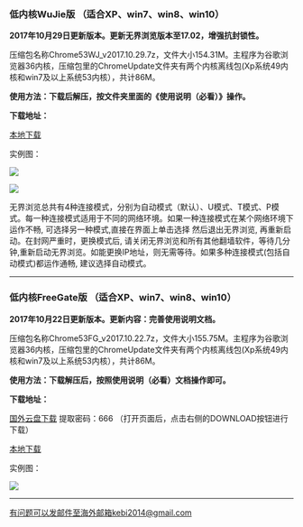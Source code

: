 ### 低内核WuJie版  （适合XP、win7、win8、win10）

**2017年10月29日更新版本。更新无界浏览版本至17.02，增强抗封锁性。**

压缩包名称Chrome53WJ_v2017.10.29.7z，文件大小154.31M。主程序为谷歌浏览器36内核，压缩包里的ChromeUpdate文件夹有两个内核离线包(Xp系统49内核和win7及以上系统53内核），共计86M。

**使用方法：下载后解压，按文件夹里面的《使用说明（必看）》操作。**

**下载地址：**

[本地下载](http://45.32.141.248:8000/f/fab5ecc0b7/?raw=1)

实例图：

![](https://raw.githubusercontent.com/Alvin9999/PAC/master/download/53wujie1.PNG)

![](https://raw.githubusercontent.com/Alvin9999/PAC/master/download/wujie2.png)

无界浏览总共有4种连接模式，分别为自动模式（默认）、U模式、T模式、P模式。每一种连接模式适用于不同的网络环境。如果一种连接模式在某个网络环境下运作不畅, 可选择另一种模式,直接在界面上单击选择 然后退出无界浏览, 再重新启动。在封网严重时，更换模式后, 请关闭无界浏览和所有其他翻墙软件，等待几分钟,重新启动无界浏览。如能更换IP地址，则无需等待。如果多种连接模式(包括自动模式)都运作通畅, 建议选择自动模式。


***


### 低内核FreeGate版  （适合XP、win7、win8、win10）

**2017年10月22日更新版本。更新内容：完善使用说明文档。**

压缩包名称Chrome53FG_v2017.10.22.7z，文件大小155.75M。主程序为谷歌浏览器36内核，压缩包里的ChromeUpdate文件夹有两个内核离线包(Xp系统49内核和win7及以上系统53内核），共计86M。

**使用方法：下载解压后，按照使用说明（必看）文档操作即可。**

**下载地址：**

[国外云盘下载](https://nofile.io/f/ukFgQU5KxCq/Chrome53FG_v2017.10.22.7z) 提取密码：666 （打开页面后，点击右侧的DOWNLOAD按钮进行下载）

[本地下载](http://45.32.141.248:8000/f/fb66563489/?raw=1)

实例图：

![](https://raw.githubusercontent.com/Alvin9999/PAC/master/download/53freegate1.PNG)


***


有问题可以发邮件至海外邮箱kebi2014@gmail.com